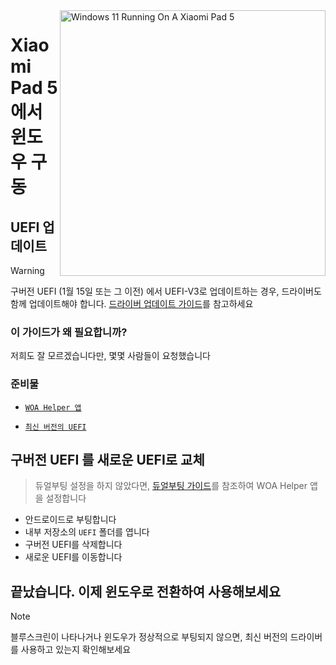 <img align="right" src="https://raw.githubusercontent.com/erdilS/Port-Windows-11-Xiaomi-Pad-5/main/nabu.png" width="425" alt="Windows 11 Running On A Xiaomi Pad 5">

# Xiaomi Pad 5 에서 윈도우 구동

## UEFI 업데이트
> [!Warning]
> 구버전 UEFI (1월 15일 또는 그 이전) 에서 UEFI-V3로 업데이트하는 경우, 드라이버도 함께 업데이트해야 합니다. [드라이버 업데이트 가이드](update-ko.md)를 참고하세요

### 이 가이드가 왜 필요합니까?

저희도 잘 모르겠습니다만, 몇몇 사람들이 요청했습니다

### 준비물
- [```WOA Helper 앱```](https://github.com/erdilS/Port-Windows-11-Xiaomi-Pad-5/releases/download/dualboot/woahelper.apk)
  
- [```최신 버전의 UEFI```](https://github.com/erdilS/Port-Windows-11-Xiaomi-Pad-5/releases/download/UEFI/uefi-v3.img)

## 구버전 UEFI 를 새로운 UEFI로 교체
> 듀얼부팅 설정을 하지 않았다면, [듀얼부팅 가이드](/guide/Korean/dualboot-ko.md)를 참조하여 WOA Helper 앱을 설정합니다
- 안드로이드로 부팅합니다
- 내부 저장소의 `UEFI` 폴더를 엽니다
- 구버전 UEFI를 삭제합니다
- 새로운 UEFI를 이동합니다

## 끝났습니다. 이제 윈도우로 전환하여 사용해보세요

> [!NOTE]
>  블루스크린이 나타나거나 윈도우가 정상적으로 부팅되지 않으면, 최신 버전의 드라이버를 사용하고 있는지 확인해보세요









